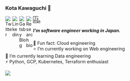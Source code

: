 ### Kota Kawaguchi 👋

<link href="https://fonts.googleapis.com/css2?family=Material+Icons" rel="stylesheet">

<div>
<a href="https://twitter.com/kotaaaa1110">
  <img align="left" alt="Twitter" width="22px" src="https://cdn.jsdelivr.net/npm/simple-icons@3.1.0/icons/twitter.svg" />
</a>

<a href="https://www.linkedin.com/in/kota-kawaguchi-5891512054/">
  <img align="left" alt="Linkedin" width="22px" src="https://cdn.jsdelivr.net/npm/simple-icons@3.1.0/icons/linkedin.svg" />
</a>

<a href="https://kotaaaa1110blogs.gatsbyjs.io/">
  <img align="left" alt="Gatsby Blog" width="22px" src="https://cdn.jsdelivr.net/npm/simple-icons@3.1.0/icons/gatsby.svg" />
</a>

<a href="https://kk1110.com/rhp">
  <img align="left" alt="Research bio" width="22px" src="https://cdn.jsdelivr.net/npm/simple-icons@3.1.0/icons/academia.svg" />
</a>

<a href="https://github.com/kotaaaa/github_resume">
  <img align="left" alt="Research bio" width="22px" src="images/resume-svgrepo-com.svg" />
</a>

</div>

<br>

##### I'm software engineer working in Japan.

🔭 Fun fact: Cloud engineering  
⭐ I’m currently working on Web engineering  
🌱 I’m currently learning Data engineering  
⚡ Python, GCP, Kubernetes, Terraform enthusiast

![](https://github-readme-stats.vercel.app/api?username=kotaaaa&title_color=fff&icon_color=f9f9f9&text_color=9f9f9f&bg_color=151515)

